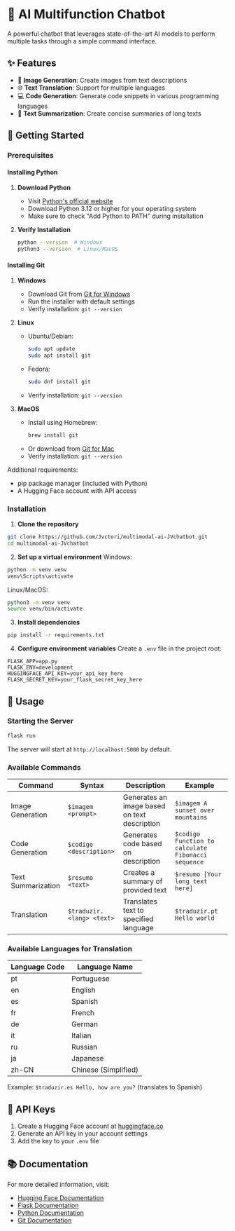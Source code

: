 # 🤖 AI Multifunction Chatbot
A powerful chatbot that leverages state-of-the-art AI models to perform multiple tasks through a simple command interface.

## ✨ Features
- 🎨 **Image Generation**: Create images from text descriptions
- 🌐 **Text Translation**: Support for multiple languages
- 💻 **Code Generation**: Generate code snippets in various programming languages
- 📝 **Text Summarization**: Create concise summaries of long texts

## 🚀 Getting Started

### Prerequisites

#### Installing Python
1. **Download Python**
   - Visit [Python's official website](https://www.python.org/downloads/)
   - Download Python 3.12 or higher for your operating system
   - Make sure to check "Add Python to PATH" during installation

2. **Verify Installation**
   ```bash
   python --version  # Windows
   python3 --version  # Linux/MacOS
   ```

#### Installing Git
1. **Windows**
   - Download Git from [Git for Windows](https://gitforwindows.org/)
   - Run the installer with default settings
   - Verify installation: `git --version`

2. **Linux**
   - Ubuntu/Debian:
     ```bash
     sudo apt update
     sudo apt install git
     ```
   - Fedora:
     ```bash
     sudo dnf install git
     ```
   - Verify installation: `git --version`

3. **MacOS**
   - Install using Homebrew:
     ```bash
     brew install git
     ```
   - Or download from [Git for Mac](https://git-scm.com/download/mac)
   - Verify installation: `git --version`

Additional requirements:
- pip package manager (included with Python)
- A Hugging Face account with API access

### Installation
1. **Clone the repository**
```bash
git clone https://github.com/Jvctori/multimodal-ai-JVchatbot.git
cd multimodal-ai-JVchatbot
```

2. **Set up a virtual environment**
Windows:
```bash
python -m venv venv
venv\Scripts\activate
```
Linux/MacOS:
```bash
python3 -m venv venv
source venv/bin/activate
```

3. **Install dependencies**
```bash
pip install -r requirements.txt
```

4. **Configure environment variables**
Create a `.env` file in the project root:
```env
FLASK_APP=app.py
FLASK_ENV=development
HUGGINGFACE_API_KEY=your_api_key_here
FLASK_SECRET_KEY=your_flask_secret_key_here
```

## 💫 Usage
### Starting the Server
```bash
flask run
```
The server will start at `http://localhost:5000` by default.

### Available Commands
| Command | Syntax | Description | Example |
|---------|--------|-------------|----------|
| Image Generation | `$imagem <prompt>` | Generates an image based on text description | `$imagem A sunset over mountains` |
| Code Generation | `$codigo <description>` | Generates code based on description | `$codigo Function to calculate Fibonacci sequence` |
| Text Summarization | `$resumo <text>` | Creates a summary of provided text | `$resumo [Your long text here]` |
| Translation | `$traduzir.<lang> <text>` | Translates text to specified language | `$traduzir.pt Hello world` |

### Available Languages for Translation
| Language Code | Language Name |
|--------------|---------------|
| pt | Portuguese |
| en | English |
| es | Spanish |
| fr | French |
| de | German |
| it | Italian |
| ru | Russian |
| ja | Japanese |
| zh-CN | Chinese (Simplified) |

Example: `$traduzir.es Hello, how are you?` (translates to Spanish)

## 🔑 API Keys
1. Create a Hugging Face account at [huggingface.co](https://huggingface.co/)
2. Generate an API key in your account settings
3. Add the key to your `.env` file

## 📚 Documentation
For more detailed information, visit:
- [Hugging Face Documentation](https://huggingface.co/docs)
- [Flask Documentation](https://flask.palletsprojects.com/)
- [Python Documentation](https://docs.python.org/)
- [Git Documentation](https://git-scm.com/doc)
